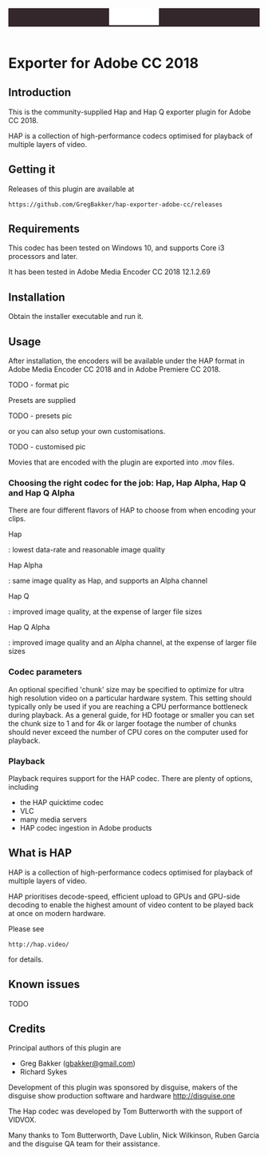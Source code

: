 <header>
<div position="absolute" left="0" top="0" style="background-color:#33272C;">
<a href="http://hap.video"><img src="../../asset/hap-logo.svg" width="20%" height="auto"></a>
</div>
</header>

# Exporter for Adobe CC 2018

## Introduction

This is the community-supplied Hap and Hap Q exporter plugin for Adobe CC 2018.

HAP is a collection of high-performance codecs optimised for playback of multiple layers of video.

## Getting it

Releases of this plugin are available at

    https://github.com/GregBakker/hap-exporter-adobe-cc/releases

## Requirements

This codec has been tested on Windows 10, and supports Core i3 processors and later.

It has been tested in Adobe Media Encoder CC 2018 12.1.2.69

## Installation

Obtain the installer executable and run it.

## Usage

After installation, the encoders will be available under the HAP format in Adobe Media Encoder CC 2018 and in Adobe Premiere CC 2018.

TODO - format pic

Presets are supplied

TODO - presets pic

or you can also setup your own customisations.

TODO - customised pic

Movies that are encoded with the plugin are exported into .mov files.

### Choosing the right codec for the job: Hap, Hap Alpha, Hap Q and Hap Q Alpha

There are four different flavors of HAP to choose from when encoding your clips.


Hap

:   lowest data-rate and reasonable image quality

Hap Alpha

:   same image quality as Hap, and supports an Alpha channel

Hap Q

:   improved image quality, at the expense of larger file sizes

Hap Q Alpha

:   improved image quality and an Alpha channel, at the expense of larger file sizes

### Codec parameters

An optional specified 'chunk' size may be specified to optimize for ultra high resolution video on a particular hardware system. This setting should typically only be used if you are reaching a CPU performance bottleneck during playback. As a general guide, for HD footage or smaller you can set the chunk size to 1 and for 4k or larger footage the number of chunks should never exceed the number of CPU cores on the computer used for playback.

### Playback

Playback requires support for the HAP codec. There are plenty of options, including

-  the HAP quicktime codec
-  VLC
-  many media servers
-  HAP codec ingestion in Adobe products

## What is HAP

HAP is a collection of high-performance codecs optimised for playback of multiple layers of video.

HAP prioritises decode-speed, efficient upload to GPUs and GPU-side decoding to enable the highest amount of video content to be played back at once on modern hardware.

Please see

    http://hap.video/

for details.

## Known issues

TODO

## Credits

Principal authors of this plugin are

-  Greg Bakker (gbakker@gmail.com)
-  Richard Sykes

Development of this plugin was sponsored by disguise, makers of the disguise show production software and hardware
    http://disguise.one

The Hap codec was developed by Tom Butterworth with the support of VIDVOX.

Many thanks to Tom Butterworth, Dave Lublin, Nick Wilkinson, Ruben Garcia and the disguise QA team for their assistance.



